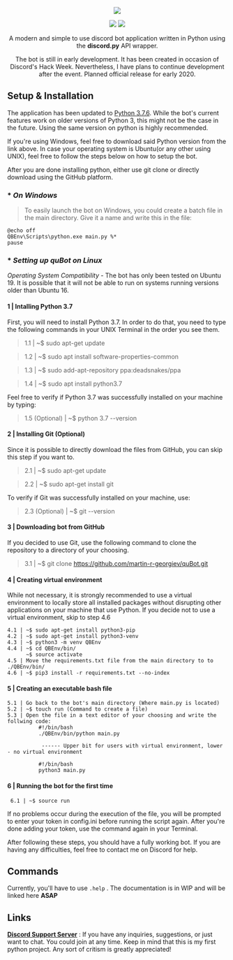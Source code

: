 <p align="center">
  <img src="https://i.imgur.com/dtHZJzu.png">
</p>

<p align="center">
  <img src="https://img.shields.io/badge/version-0.7.1b-blue.svg">
  <img src="https://img.shields.io/badge/dev-DivideByNone%239640-brightgreen.svg">
</p>

<p align="center">A modern and simple to use discord bot application written in Python using the <b>discord.py</b> API wrapper.</p>

<p align="center">
The bot is still in early development. It has been created in occasion of Discord's Hack Week. Nevertheless, I have plans to continue development after the event. Planned official release for early 2020.
</p>

## Setup & Installation

The application has been updated to [Python 3.7.6](https://www.python.org/downloads/release/python-376/). While the bot's current features work on older versions of Python 3, this might not be the case in the future. Using the same version on python is highly recommended.

If you're using Windows, feel free to download said Python version from the link above. In case your operating system is Ubuntu(or any other using UNIX), feel free to follow the steps below on how to setup the bot.

After you are done installing python, either use git clone or directly download using the GitHub platform.

### * *On Windows*

> To easily launch the bot on Windows, you could create a batch file in the main directory. Give it a name and write this in the file:
```
@echo off
QBEnv\Scripts\python.exe main.py %*
pause
```
### * *Setting up quBot on Linux*

*Operating System Compatibility* - The bot has only been tested on Ubuntu 19. It is possible that it will not be able to run on systems running versions older than Ubuntu 16.

#### 1 | Intalling Python 3.7

First, you will need to install Python 3.7. In order to do that, you need to type the following commands in your UNIX Terminal in the order you see them.
> 1.1 | ~$ sudo apt-get update

> 1.2 | ~$ sudo apt install software-properties-common

> 1.3 | ~$ sudo add-apt-repository ppa:deadsnakes/ppa

> 1.4 | ~$ sudo apt install python3.7

Feel free to verify if Python 3.7 was successfully installed on your machine by typing:

> 1.5 (Optional) | ~$ python 3.7 --version

#### 2 | Installing Git (Optional)

Since it is possible to directly download the files from GitHub, you can skip this step if you want to.

> 2.1 | ~$ sudo apt-get update

> 2.2 | ~$ sudo apt-get install git

To verify if Git was successfully installed on your machine, use:

> 2.3 (Optional) | ~$  git --version

#### 3 | Downloading bot from GitHub

If you decided to use Git, use the following command to clone the repository to a directory of your choosing.

> 3.1 | ~$ git clone https://github.com/martin-r-georgiev/quBot.git

#### 4 | Creating virtual environment

While not necessary, it is strongly recommended to use a virtual environment to locally store all installed packages without disrupting other applications on your machine that use Python. If you decide not to use a virtual environment, skip to step 4.6

    4.1 | ~$ sudo apt-get install python3-pip
    4.2 | ~$ sudo apt-get install python3-venv
    4.3 | ~$ python3 -m venv QBEnv
    4.4 | ~$ cd QBEnv/bin/
          ~$ source activate
    4.5 | Move the requirements.txt file from the main directory to to ./QBEnv/bin/
    4.6 | ~$ pip3 install -r requirements.txt --no-index
    
#### 5 | Creating an executable bash file

    5.1 | Go back to the bot's main directory (Where main.py is located)
    5.2 | ~$ touch run (Command to create a file)
    5.3 | Open the file in a text editor of your choosing and write the follwing code:
              #!/bin/bash
              ./QBEnv/bin/python main.py

	           ------ Upper bit for users with virtual environment, lower - no virtual environment
              
              #!/bin/bash
              python3 main.py
              
 #### 6 | Running the bot for the first time
 
     6.1 | ~$ source run

If no problems occur during the execution of the file, you will be prompted to enter your token in config.ini before running the script again. After you're done adding your token, use the command again in your Terminal.

After following these steps, you should have a fully working bot. If you are having any difficulties, feel free to contact me on Discord for help.

## Commands

Currently, you'll have to use ```.help``` . The documentation is in WIP and will be linked here **ASAP**

## Links

[**Discord Support Server**](https://discord.gg/TGnfsH2) : If you have any inquiries, suggestions, or just want to chat. You could join at any time. Keep in mind that this is my first python project. Any sort of critism is greatly appreciated!

